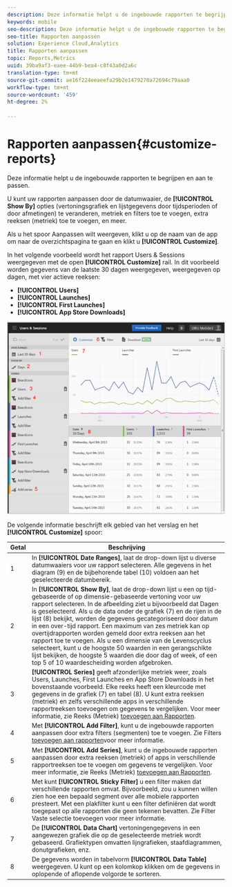 ```yaml
---
description: Deze informatie helpt u de ingebouwde rapporten te begrijpen en aan te passen.
keywords: mobile
seo-description: Deze informatie helpt u de ingebouwde rapporten te begrijpen en aan te passen.
seo-title: Rapporten aanpassen
solution: Experience Cloud,Analytics
title: Rapporten aanpassen
topic: Reports,Metrics
uuid: 39ba9af3-eaee-44b9-bea4-c8f43a0d2a6c
translation-type: tm+mt
source-git-commit: ae16f224eeaeefa29b2e1479270a72694c79aaa0
workflow-type: tm+mt
source-wordcount: '459'
ht-degree: 2%

---
```



# Rapporten aanpassen{#customize-reports}

Deze informatie helpt u de ingebouwde rapporten te begrijpen en aan te passen.

U kunt uw rapporten aanpassen door de datumwaaier, de **[!UICONTROL Show By]** opties (vertoningsgrafiek en lijstgegevens door tijdsperioden of door afmetingen) te veranderen, metriek en filters toe te voegen, extra reeksen (metriek) toe te voegen, en meer.

Als u het spoor Aanpassen wilt weergeven, klikt u op de naam van de app om naar de overzichtspagina te gaan en klikt u **[!UICONTROL Customize]**.

In het volgende voorbeeld wordt het rapport Users &amp; Sessions weergegeven met de open **[!UICONTROL Customize]** rail. In dit voorbeeld worden gegevens van de laatste 30 dagen weergegeven, weergegeven op dagen, met vier actieve reeksen:

* **[!UICONTROL Users]**
* **[!UICONTROL Launches]**
* **[!UICONTROL First Launches]**
* **[!UICONTROL App Store Downloads]**

![](assets/reports.png)

De volgende informatie beschrijft elk gebied van het verslag en het **[!UICONTROL Customize]** spoor:

| Getal | Beschrijving |
|--- |--- |
| 1 | In **[!UICONTROL Date Ranges]**, laat de drop-down lijst u diverse datumwaaiers voor uw rapport selecteren. Alle gegevens in het diagram (9) en de bijbehorende tabel (10) voldoen aan het geselecteerde datumbereik. |
| 2 | In **[!UICONTROL Show By]**, laat de drop-down lijst u een op tijd-gebaseerde of op dimensie-gebaseerde vertoning voor uw rapport selecteren.  In de afbeelding ziet u bijvoorbeeld dat Dagen is geselecteerd. Als u de data onder de grafiek (7) en de rijen in de lijst (8) bekijkt, worden de gegevens gecategoriseerd door datum in een over-tijd rapport. Een maximum van zes metriek kan op overtijdrapporten worden gemeld door extra reeksen aan het rapport toe te voegen.  Als u een dimensie van de Levenscyclus selecteert, kunt u de hoogste 50 waarden in een gerangschikte lijst bekijken, de hoogste 5 waarden die door dag of week, of een top 5 of 10 waardescheiding worden afgebroken. |
| 3 | **[!UICONTROL Series]** geeft afzonderlijke metriek weer, zoals Users, Launches, First Launches en App Store Downloads in het bovenstaande voorbeeld. Elke reeks heeft een kleurcode met gegevens in de grafiek (7) en tabel (8).  U kunt extra reeksen (metriek) en zelfs verschillende apps in verschillende rapportreeksen toevoegen om gegevens te vergelijken.  Voor meer informatie, zie Reeks (Metriek) [toevoegen aan Rapporten](/help/using/usage/reports-customize/t-reports-series.md). |
| 4 | Met **[!UICONTROL Add Filter]**, kunt u de ingebouwde rapporten aanpassen door extra filters (segmenten) toe te voegen.  Zie Filters [toevoegen aan rapporten](/help/using/usage/reports-customize/t-reports-customize.md)voor meer informatie. |
| 5 | Met **[!UICONTROL Add Series]**, kunt u de ingebouwde rapporten aanpassen door extra reeksen (metriek) of apps in verschillende rapportreeksen toe te voegen om gegevens te vergelijken.  Voor meer informatie, zie Reeks (Metriek) [toevoegen aan Rapporten](/help/using/usage/reports-customize/t-reports-series.md). |
| 6 | Met kunt **[!UICONTROL Sticky Filter]** u een filter maken dat verschillende rapporten omvat. Bijvoorbeeld, zou u kunnen willen zien hoe een bepaald segment over alle mobiele rapporten presteert. Met een plakfilter kunt u een filter definiëren dat wordt toegepast op alle rapporten die geen tekenen bevatten.  Zie Filter [](/help/using/usage/reports-customize/t-sticky-filter.md)Vaste selectie toevoegen voor meer informatie. |
| 7 | De **[!UICONTROL Data Chart]** vertoningengegevens in een aangewezen grafiek die op de geselecteerde metriek wordt gebaseerd. Grafiektypen omvatten lijngrafieken, staafdiagrammen, donutgrafieken, enz. |
| 8 | De gegevens worden in tabelvorm **[!UICONTROL Data Table]** weergegeven. U kunt op een kolomkop klikken om de gegevens in oplopende of aflopende volgorde te sorteren. |

